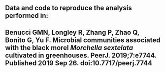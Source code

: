 ## Data and code to reproduce the analysis performed in:

## Benucci GMN, Longley R, Zhang P, Zhao Q, Bonito G, Yu F. Microbial communities associated with the black morel _Morchella sextelata_ cultivated in greenhouses. PeerJ. 2019;7:e7744. Published 2019 Sep 26. doi:10.7717/peerj.7744


